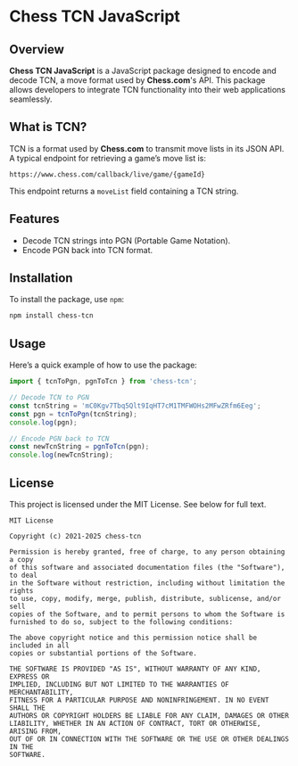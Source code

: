 # Chess TCN JavaScript

## Overview
**Chess TCN JavaScript** is a JavaScript package designed to encode and decode TCN, a move format used by **Chess.com**'s API. This package allows developers to integrate TCN functionality into their web applications seamlessly.

## What is TCN?
TCN is a format used by **Chess.com** to transmit move lists in its JSON API. A typical endpoint for retrieving a game’s move list is:
```
https://www.chess.com/callback/live/game/{gameId}
```
This endpoint returns a `moveList` field containing a TCN string.

## Features
- Decode TCN strings into PGN (Portable Game Notation).
- Encode PGN back into TCN format.

## Installation
To install the package, use `npm`:
```bash
npm install chess-tcn
```

## Usage
Here’s a quick example of how to use the package:

```javascript
import { tcnToPgn, pgnToTcn } from 'chess-tcn';

// Decode TCN to PGN
const tcnString = 'mC0Kgv7Tbq5Qlt9IqHT7cM1TMFWOHs2MFwZRfm6Eeg';
const pgn = tcnToPgn(tcnString);
console.log(pgn);

// Encode PGN back to TCN
const newTcnString = pgnToTcn(pgn);
console.log(newTcnString);
```

## License
This project is licensed under the MIT License. See below for full text.
```
MIT License

Copyright (c) 2021-2025 chess-tcn

Permission is hereby granted, free of charge, to any person obtaining a copy
of this software and associated documentation files (the "Software"), to deal
in the Software without restriction, including without limitation the rights
to use, copy, modify, merge, publish, distribute, sublicense, and/or sell
copies of the Software, and to permit persons to whom the Software is
furnished to do so, subject to the following conditions:

The above copyright notice and this permission notice shall be included in all
copies or substantial portions of the Software.

THE SOFTWARE IS PROVIDED "AS IS", WITHOUT WARRANTY OF ANY KIND, EXPRESS OR
IMPLIED, INCLUDING BUT NOT LIMITED TO THE WARRANTIES OF MERCHANTABILITY,
FITNESS FOR A PARTICULAR PURPOSE AND NONINFRINGEMENT. IN NO EVENT SHALL THE
AUTHORS OR COPYRIGHT HOLDERS BE LIABLE FOR ANY CLAIM, DAMAGES OR OTHER
LIABILITY, WHETHER IN AN ACTION OF CONTRACT, TORT OR OTHERWISE, ARISING FROM,
OUT OF OR IN CONNECTION WITH THE SOFTWARE OR THE USE OR OTHER DEALINGS IN THE
SOFTWARE.
```
